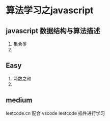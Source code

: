 # 算法学习之javascript

## javascript 数据结构与算法描述
1. 集合类
2. 

## Easy 
1. 两数之和
2. 

## medium


leetcode.cn 配合 vscode leetcode 插件进行学习
